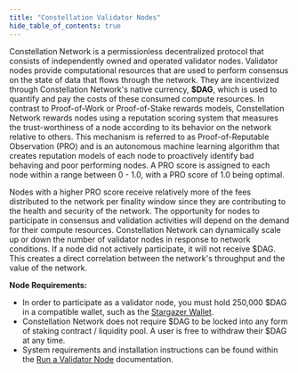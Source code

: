 ```yaml
---
title: "Constellation Validator Nodes"
hide_table_of_contents: true
---
```


<head>
  <title>Constellation Validator Nodes</title>
  <meta
    name="description"
    content=""
  />
</head>

[](https://github.com/Constellation-Labs/documentation-hub/blob/main/static/img/coreconcepts/nodes.png)

Constellation Network is a permissionless decentralized protocol that consists of independently owned 
and operated validator nodes. Validator nodes provide computational resources that are used
to perform consensus on the state of data that flows through the network. They are incentivized through
Constellation Network's native currency, **$DAG**, which is used to quantify and pay the costs of these 
consumed compute resources. In contrast to Proof-of-Work or Proof-of-Stake rewards models, Constellation
Network rewards nodes using a reputation scoring system that measures the trust-worthiness 
of a node according to its behavior on the network relative to others. This mechanism is referred to as
Proof-of-Reputable Observation (PRO) and is an autonomous machine learning algorithm that creates
reputation models of each node to proactively identify bad behaving and poor performing nodes. A PRO score
is assigned to each node within a range between 0 - 1.0, with a PRO score of 1.0 being optimal. 

[](https://github.com/Constellation-Labs/documentation-hub/blob/main/static/img/coreconcepts/nodeswaiting.png)

Nodes with a higher PRO score receive relatively more of the fees distributed to the network per finality window since 
they are contributing to the health and security of the network. The opportunity for nodes to participate in
consensus and validation activities will depend on the demand for their compute resources. Constellation Network
can dynamically scale up or down the number of validator nodes in response to network conditions. If a node did
not actively participate, it will not receive $DAG. This creates a direct correlation between the network's 
throughput and the value of the network. 

**Node Requirements:**
- In order to participate as a validator node, you must hold 250,000 $DAG in a compatible wallet, such as the [Stargazer Wallet](https://documents-hub.netlify.app/stargazer).
- Constellation Network does not require $DAG to be locked into any form of staking contract / liquidity pool. A user is free to withdraw their $DAG at any time.
- System requirements and installation instructions can be found within the [Run a Validator Node](https://documents-hub.netlify.app/nodes) documentation.